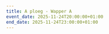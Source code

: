 ```yaml
---
title: A ploeg - Wapper A
event_date: 2025-11-24T20:00:00+01:00
end_date: 2025-11-24T23:00:00+01:00
---
```

